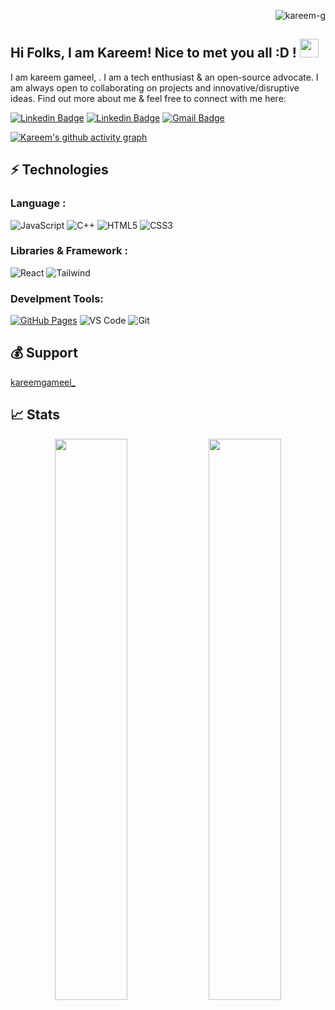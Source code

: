 

<p align="right"> <img src="https://komarev.com/ghpvc/?username=kareem-g&label=visitors%20&color=129e00&style=plastic" alt="kareem-g" /> </p>


## Hi Folks, I am Kareem! Nice to met you all :D ! <img src="https://raw.githubusercontent.com/aemmadi/aemmadi/master/wave.gif" width="30px">

I am kareem gameel, . I am a tech enthusiast & an open-source advocate. I am always open to collaborating on projects and innovative/disruptive ideas. Find out more about me & feel free to connect with me here:


[![Linkedin Badge](https://img.shields.io/badge/-HanshulChandel-blue?style=flat-square&logo=Linkedin&logoColor=white&link=https://www.linkedin.com/in/hanshul-chandel/)](https://www.linkedin.com/in/hanshul-chandel/)
[![Linkedin Badge](https://img.shields.io/badge/-kareemgameel_-blue?style=flat-square&logo=Twitter&logoColor=white&link=https://twitter.com/kareemgameel_/)](https://www.linkedin.com/in/hanshul-chandel/)
[![Gmail Badge](https://img.shields.io/badge/-kareemgameel2051@gmail.com-c14438?style=flat-square&logo=Gmail&logoColor=white&link=mailto:kareemgameel2051@gmail.com)](mailto:kareemgameel2051@gmail.com)
<!-- [![Website Badge](https://img.shields.io/badge/-Website-black?style=flat-square&logo=google-chrome&logoColor=white&link=https://kareem-g.github.io/)](https://kareem-g.github.io/) -->
[![Kareem's github activity graph](https://activity-graph.herokuapp.com/graph?username=kareem-g&theme=xcode)](https://git.io/kareem-g)


## ⚡ Technologies

### Language :
![JavaScript](https://img.shields.io/badge/-JavaScript-black?style=flat-square&logo=javascript)
![C++](https://img.shields.io/badge/-C++-black?style=flat-square&logo=cplusplus)
![HTML5](https://img.shields.io/badge/-HTML5-E34F26?style=flat-square&logo=html5&logoColor=white)
![CSS3](https://img.shields.io/badge/-CSS3-1572B6?style=flat-square&logo=css3)

### Libraries & Framework :

![React](https://img.shields.io/badge/-react-563D7C?style=flat-square&logo=react)
![Tailwind](https://img.shields.io/badge/-tailwind-blue)

### Develpment Tools:

<a href="#"><img alt="GitHub Pages" src="https://img.shields.io/badge/GitHub%20Pages-%23327FC7.svg?logo=github&logoColor=white"></a>
![VS Code](https://img.shields.io/badge/VSCode-badge-blue.svg?logo=visual-studio-code)
![Git](https://img.shields.io/badge/-Git-black?style=flat-square&logo=git)


## 💰 Support
<p>
<a href='https://www.twitter.com/kareemgameel_' target='_blank'>kareemgameel_</a>
</p>

## 📈 Stats
<p align="center">
	
  <img width="48%" src="https://github-readme-stats.vercel.app/api?username=kareem-g&show_icons=true&theme=tokyonight" />
  <img width="48%" src="https://github-readme-streak-stats.herokuapp.com/?user=kareem-g&theme=tokyonight" />
</p>
 
